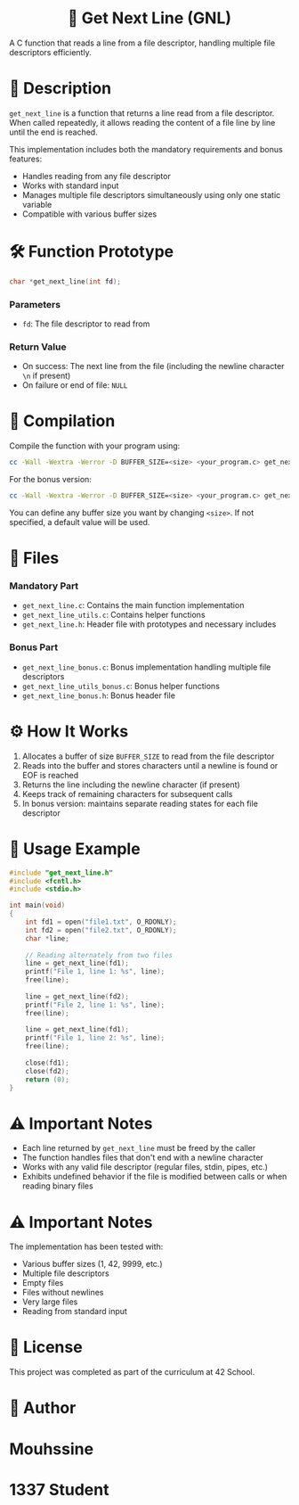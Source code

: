 <h1 align="center">📝 Get Next Line (GNL)</h1>

A C function that reads a line from a file descriptor, handling multiple file descriptors efficiently.

<p align="center">
  <h1>📝 Description</h1>
</p>

`get_next_line` is a function that returns a line read from a file descriptor. When called repeatedly, it allows reading the content of a file line by line until the end is reached.

This implementation includes both the mandatory requirements and bonus features:
- Handles reading from any file descriptor
- Works with standard input
- Manages multiple file descriptors simultaneously using only one static variable
- Compatible with various buffer sizes

<p align="center">
  <h1>🛠️ Function Prototype</h1>
</p>

```c
char *get_next_line(int fd);
```

### Parameters
- `fd`: The file descriptor to read from

### Return Value
- On success: The next line from the file (including the newline character `\n` if present)
- On failure or end of file: `NULL`

<p align="center">
  <h1>🔧 Compilation</h1>
</p>

Compile the function with your program using:

```bash
cc -Wall -Wextra -Werror -D BUFFER_SIZE=<size> <your_program.c> get_next_line.c get_next_line_utils.c
```

For the bonus version:

```bash
cc -Wall -Wextra -Werror -D BUFFER_SIZE=<size> <your_program.c> get_next_line_bonus.c get_next_line_utils_bonus.c
```

You can define any buffer size you want by changing `<size>`. If not specified, a default value will be used.

<p align="center">
  <h1>📁 Files</h1>
</p>

### Mandatory Part
- `get_next_line.c`: Contains the main function implementation
- `get_next_line_utils.c`: Contains helper functions
- `get_next_line.h`: Header file with prototypes and necessary includes

### Bonus Part
- `get_next_line_bonus.c`: Bonus implementation handling multiple file descriptors
- `get_next_line_utils_bonus.c`: Bonus helper functions
- `get_next_line_bonus.h`: Bonus header file

<p align="center">
  <h1>⚙️ How It Works</h1>
</p>

1. Allocates a buffer of size `BUFFER_SIZE` to read from the file descriptor
2. Reads into the buffer and stores characters until a newline is found or EOF is reached
3. Returns the line including the newline character (if present)
4. Keeps track of remaining characters for subsequent calls
5. In bonus version: maintains separate reading states for each file descriptor

<p align="center">
  <h1>🚀 Usage Example</h1>
</p>

```c
#include "get_next_line.h"
#include <fcntl.h>
#include <stdio.h>

int main(void)
{
    int fd1 = open("file1.txt", O_RDONLY);
    int fd2 = open("file2.txt", O_RDONLY);
    char *line;
    
    // Reading alternately from two files
    line = get_next_line(fd1);
    printf("File 1, line 1: %s", line);
    free(line);
    
    line = get_next_line(fd2);
    printf("File 2, line 1: %s", line);
    free(line);
    
    line = get_next_line(fd1);
    printf("File 1, line 2: %s", line);
    free(line);
    
    close(fd1);
    close(fd2);
    return (0);
}
```

<p align="center">
  <h1>⚠️ Important Notes</h1>
</p>

- Each line returned by `get_next_line` must be freed by the caller
- The function handles files that don't end with a newline character
- Works with any valid file descriptor (regular files, stdin, pipes, etc.)
- Exhibits undefined behavior if the file is modified between calls or when reading binary files


<p align="center">
  <h1>⚠️ Important Notes</h1>
</p>

The implementation has been tested with:
- Various buffer sizes (1, 42, 9999, etc.)
- Multiple file descriptors
- Empty files
- Files without newlines
- Very large files
- Reading from standard input

<p align="center">
  <h1>📜 License</h1>
</p>

This project was completed as part of the curriculum at 42 School.

<p align="center">
  <h1>👤 Author</h1>
</p>

<p align="center">
  <h1>Mouhssine</h1>
</p>

<p align="center">
  <h1>1337 Student</h1>
</p>
